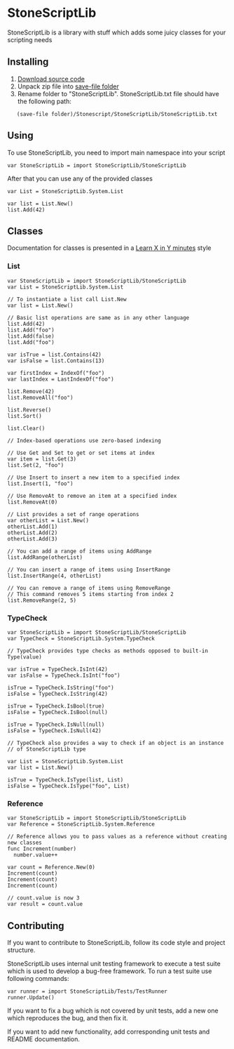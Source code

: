 # StoneScriptLib

StoneScriptLib is a library with stuff which adds some juicy classes for your
scripting needs

## Installing

1. [Download source code](https://github.com/Razenpok/StoneScriptLib/archive/master.zip)
2. Unpack zip file into [save-file folder](https://stonestoryrpg.com/faq.html#Technical%20Help)
3. Rename folder to "StoneScriptLib". StoneScriptLib.txt file should have the following path:
```
   (save-file folder)/Stonescript/StoneScriptLib/StoneScriptLib.txt
```

## Using

To use StoneScriptLib, you need to import main namespace into your script

```
var StoneScriptLib = import StoneScriptLib/StoneScriptLib
```

After that you can use any of the provided classes

```
var List = StoneScriptLib.System.List

var list = List.New()
list.Add(42)
```

## Classes

Documentation for classes is presented in a
[Learn X in Y minutes](https://learnxinyminutes.com/) style

### List

```
var StoneScriptLib = import StoneScriptLib/StoneScriptLib
var List = StoneScriptLib.System.List

// To instantiate a list call List.New
var list = List.New()

// Basic list operations are same as in any other language
list.Add(42)
list.Add("foo")
list.Add(false)
list.Add("foo")

var isTrue = list.Contains(42)
var isFalse = list.Contains(13)

var firstIndex = IndexOf("foo")
var lastIndex = LastIndexOf("foo")

list.Remove(42)
list.RemoveAll("foo")

list.Reverse()
list.Sort()

list.Clear()

// Index-based operations use zero-based indexing

// Use Get and Set to get or set items at index
var item = list.Get(3)
list.Set(2, "foo")

// Use Insert to insert a new item to a specified index 
list.Insert(1, "foo")

// Use RemoveAt to remove an item at a specified index 
list.RemoveAt(0)

// List provides a set of range operations
var otherList = List.New()
otherList.Add(1)
otherList.Add(2)
otherList.Add(3)

// You can add a range of items using AddRange
list.AddRange(otherList)

// You can insert a range of items using InsertRange
list.InsertRange(4, otherList)

// You can remove a range of items using RemoveRange
// This command removes 5 items starting from index 2
list.RemoveRange(2, 5)
```

### TypeCheck

```
var StoneScriptLib = import StoneScriptLib/StoneScriptLib
var TypeCheck = StoneScriptLib.System.TypeCheck

// TypeCheck provides type checks as methods opposed to built-in Type(value)

var isTrue = TypeCheck.IsInt(42)
var isFalse = TypeCheck.IsInt("foo")

isTrue = TypeCheck.IsString("foo")
isFalse = TypeCheck.IsString(42)

isTrue = TypeCheck.IsBool(true)
isFalse = TypeCheck.IsBool(null)

isTrue = TypeCheck.IsNull(null)
isFalse = TypeCheck.IsNull(42)

// TypeCheck also provides a way to check if an object is an instance
// of StoneScriptLib type

var List = StoneScriptLib.System.List
var list = List.New()

isTrue = TypeCheck.IsType(list, List)
isFalse = TypeCheck.IsType("foo", List)
```

### Reference

```
var StoneScriptLib = import StoneScriptLib/StoneScriptLib
var Reference = StoneScriptLib.System.Reference

// Reference allows you to pass values as a reference without creating new classes
func Increment(number)
  number.value++

var count = Reference.New(0)
Increment(count)
Increment(count)
Increment(count)

// count.value is now 3
var result = count.value
```

## Contributing

If you want to contribute to StoneScriptLib, follow its code style and
project structure.

StoneScriptLib uses internal unit testing framework to execute a test suite
which is used to develop a bug-free framework. To run a test suite use following
commands:

```
var runner = import StoneScriptLib/Tests/TestRunner
runner.Update()
```

If you want to fix a bug which is not covered by unit tests, add a new
one which reproduces the bug, and then fix it.

If you want to add new functionality, add corresponding unit tests and
README documentation.